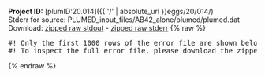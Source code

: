 **Project ID:** [plumID:20.014]({{ '/' | absolute_url }}eggs/20/014/)  
Stderr for source:  PLUMED_input_files/AB42_alone/plumed/plumed.dat   
Download: [zipped raw stdout](plumed.dat.plumed.stdout.txt.zip) - [zipped raw stderr](plumed.dat.plumed.stderr.txt.zip) 
{% raw %}
<pre>
#! Only the first 1000 rows of the error file are shown below
#! To inspect the full error file, please download the zipped raw stderr file above
</pre>
{% endraw %}
